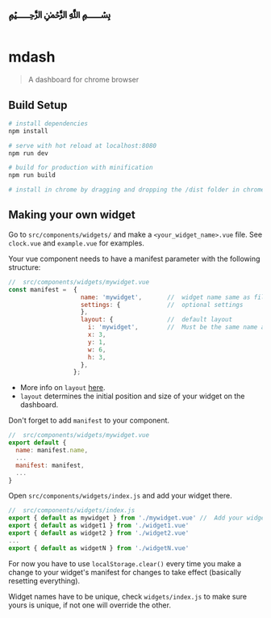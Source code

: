 # ﷽

# mdash

> A dashboard for chrome browser

## Build Setup

``` bash
# install dependencies
npm install

# serve with hot reload at localhost:8080
npm run dev

# build for production with minification
npm run build

# install in chrome by dragging and dropping the /dist folder in chrome://extensions
```

## Making your own widget
Go to `src/components/widgets/` and make a `<your_widget_name>.vue` file. See `clock.vue` and `example.vue` for examples.

Your vue component needs to have a manifest parameter with the following structure:
```javascript
//  src/components/widgets/mywidget.vue
const manifest =  {
                    name: 'mywidget',       //  widget name same as file name
                    settings: {             //  optional settings
                    },
                    layout: {               //  default layout
                      i: 'mywidget',        //  Must be the same name as above
                      x: 3,
                      y: 1,
                      w: 6,
                      h: 3,
                    },
                  };
```
+ More info on `layout` [here](https://github.com/jbaysolutions/vue-grid-layout#griditem).
+ `layout` determines the initial position and size of your widget on the dashboard.

Don't forget to add `manifest` to your component.
```javascript
//  src/components/widgets/mywidget.vue
export default {
  name: manifest.name,
  ...
  manifest: manifest,
  ...
}
```

Open `src/components/widgets/index.js` and add your widget there.
```javascript
//  src/components/widgets/index.js
export { default as mywidget } from './mywidget.vue' //  Add your widget here.
export { default as widget1 } from './widget1.vue'
export { default as widget2 } from './widget2.vue'
...
export { default as widgetN } from './widgetN.vue'
```

For now you have to use `localStorage.clear()` every time you make a change to your widget's manifest for changes to take effect (basically resetting everything).

Widget names have to be unique, check `widgets/index.js` to make sure yours is unique, if not one will override the other.
